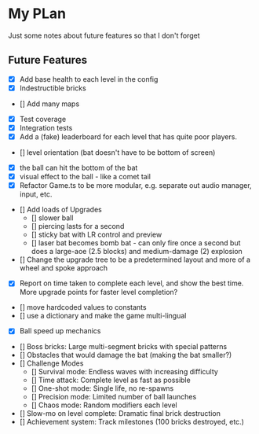 # My PLan

Just some notes about future features so that I don't forget

## Future Features

- [X] Add base health to each level in the config
- [X] Indestructible bricks
- [] Add many maps
- [X] Test coverage
- [X] Integration tests
- [X] Add a (fake) leaderboard for each level that has quite poor players.
- [] level orientation (bat doesn't have to be bottom of screen)
- [X] the ball can hit the bottom of the bat
- [X] visual effect to the ball - like a comet tail
- [X] Refactor Game.ts to be more modular, e.g. separate out audio manager, input, etc.
- [] Add loads of Upgrades
    - [] slower ball
    - [] piercing lasts for a second
    - [] sticky bat with LR control and preview
    - [] laser bat becomes bomb bat - can only fire once a second but does a large-aoe (2.5 blocks) and medium-damage (2) explosion
- [] Change the upgrade tree to be a predetermined layout and more of a wheel and spoke approach
- [X] Report on time taken to complete each level, and show the best time.  More upgrade points for faster level completion?
- [] move hardcoded values to constants
- [] use a dictionary and make the game multi-lingual
- [X] Ball speed up mechanics
- [] Boss bricks: Large multi-segment bricks with special patterns
- [] Obstacles that would damage the bat (making the bat smaller?)
- [] Challenge Modes
    - [] Survival mode: Endless waves with increasing difficulty
    - [] Time attack: Complete level as fast as possible
    - [] One-shot mode: Single life, no re-spawns
    - [] Precision mode: Limited number of ball launches
    - [] Chaos mode: Random modifiers each level
- [] Slow-mo on level complete: Dramatic final brick destruction
- [] Achievement system: Track milestones (100 bricks destroyed, etc.)

